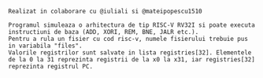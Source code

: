     Realizat in colaborare cu @iuliali si @mateipopescu1510

    Programul simuleaza o arhitectura de tip RISC-V RV32I si poate executa instructiuni de baza (ADD, XORI, REM, BNE, JALR etc.).
    Pentru a rula un fisier cu cod risc-v, numele fisierului trebuie pus in variabila "files".
    Valorile registrilor sunt salvate in lista registries[32]. Elementele de la 0 la 31 reprezinta registrii de la x0 la x31, iar registries[32] reprezinta registrul PC.
   
